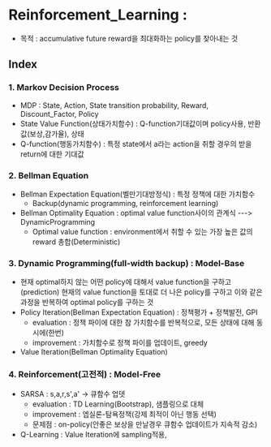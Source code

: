 # Reinforcement_Learning : 
- 목적 : accumulative future reward을 최대화하는 policy를 찾아내는 것
## Index
### 1. Markov Decision Process
- MDP : State, Action, State transition probability, Reward, Discount_Factor, Policy
- State Value Function(상태가치함수) : Q-function기대값이며 policy사용, 반환값(보상,감가율), 상태
- Q-function(행동가치함수) : 특정 state에서 a라는 action을 취할 경우의 받을 return에 대한 기대값 

### 2. Bellman Equation
- Bellman Expectation Equation(벨만기대방정식) : 특정 정책에 대한 가치함수
  - Backup(dynamic programming, reinforcement learning)
- Bellman Optimality Equation : optimal value function사이의 관계식 ---> DynamicProgramming
  - Optimal value function : environment에서 취할 수 있는 가장 높은 값의 reward 총합(Deterministic)
  
### 3. Dynamic Programming(full-width backup) : Model-Base
 - 현재 optimal하지 않는 어떤 policy에 대해서 value function을 구하고(prediction) 현재의 value function을 토대로 더 나은 policy를 구하고 이와 같은 과정을 반복하여 optimal policy를 구하는 것
 - Policy Iteration(Bellman Expectation Equation) : 정책평가 + 정책발전, GPI
   - evaluation : 정책 파이에 대한 참 가치함수를 반복적으로, 모든 상태에 대해 동시에(한번)
   - improvement : 가치함수로 정책 파이를 업데이트, greedy
 - Value Iteration(Bellman Optimality Equation)
 
### 4. Reinforcement(고전적) : Model-Free
- SARSA : s,a,r,s',a' -> 큐함수 업뎃
  - evaluation : TD Learning(Bootstrap), 샘플링으로 대체
  - improvement : 엡실론-탐욕정책(강제 최적이 아닌 행동 선택)
  - 문제점 : on-policy(안좋은 보상을 만날경우 큐함수 업데이트가 지속적 감소)
- Q-Learning : Value Iteration에 sampling적용, 


 
